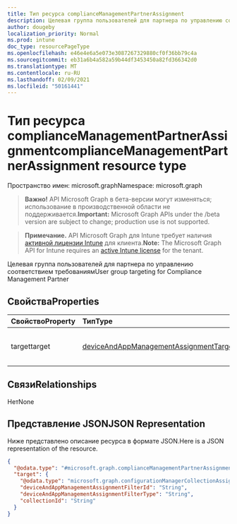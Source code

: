 ```yaml
---
title: Тип ресурса complianceManagementPartnerAssignment
description: Целевая группа пользователей для партнера по управлению соответствием требованиям
author: dougeby
localization_priority: Normal
ms.prod: intune
doc_type: resourcePageType
ms.openlocfilehash: e46e4e6a5e073e3087267329880cf0f36bb79c4a
ms.sourcegitcommit: eb31a6b4a582a59b44df3453450a82fd366342d0
ms.translationtype: MT
ms.contentlocale: ru-RU
ms.lasthandoff: 02/09/2021
ms.locfileid: "50161441"
---
```

# <a name="compliancemanagementpartnerassignment-resource-type"></a><span data-ttu-id="112b5-103">Тип ресурса complianceManagementPartnerAssignment</span><span class="sxs-lookup"><span data-stu-id="112b5-103">complianceManagementPartnerAssignment resource type</span></span>

<span data-ttu-id="112b5-104">Пространство имен: microsoft.graph</span><span class="sxs-lookup"><span data-stu-id="112b5-104">Namespace: microsoft.graph</span></span>

> <span data-ttu-id="112b5-105">**Важно!** API Microsoft Graph в бета-версии могут изменяться; использование в производственной области не поддерживается.</span><span class="sxs-lookup"><span data-stu-id="112b5-105">**Important:** Microsoft Graph APIs under the /beta version are subject to change; production use is not supported.</span></span>

> <span data-ttu-id="112b5-106">**Примечание.** API Microsoft Graph для Intune требует наличия [активной лицензии Intune](https://go.microsoft.com/fwlink/?linkid=839381) для клиента.</span><span class="sxs-lookup"><span data-stu-id="112b5-106">**Note:** The Microsoft Graph API for Intune requires an [active Intune license](https://go.microsoft.com/fwlink/?linkid=839381) for the tenant.</span></span>

<span data-ttu-id="112b5-107">Целевая группа пользователей для партнера по управлению соответствием требованиям</span><span class="sxs-lookup"><span data-stu-id="112b5-107">User group targeting for Compliance Management Partner</span></span>

## <a name="properties"></a><span data-ttu-id="112b5-108">Свойства</span><span class="sxs-lookup"><span data-stu-id="112b5-108">Properties</span></span>
|<span data-ttu-id="112b5-109">Свойство</span><span class="sxs-lookup"><span data-stu-id="112b5-109">Property</span></span>|<span data-ttu-id="112b5-110">Тип</span><span class="sxs-lookup"><span data-stu-id="112b5-110">Type</span></span>|<span data-ttu-id="112b5-111">Описание</span><span class="sxs-lookup"><span data-stu-id="112b5-111">Description</span></span>|
|:---|:---|:---|
|<span data-ttu-id="112b5-112">target</span><span class="sxs-lookup"><span data-stu-id="112b5-112">target</span></span>|[<span data-ttu-id="112b5-113">deviceAndAppManagementAssignmentTarget</span><span class="sxs-lookup"><span data-stu-id="112b5-113">deviceAndAppManagementAssignmentTarget</span></span>](../resources/intune-shared-deviceandappmanagementassignmenttarget.md)|<span data-ttu-id="112b5-114">Целевой объект назначения группы.</span><span class="sxs-lookup"><span data-stu-id="112b5-114">Group assignment target.</span></span>|

## <a name="relationships"></a><span data-ttu-id="112b5-115">Связи</span><span class="sxs-lookup"><span data-stu-id="112b5-115">Relationships</span></span>
<span data-ttu-id="112b5-116">Нет</span><span class="sxs-lookup"><span data-stu-id="112b5-116">None</span></span>

## <a name="json-representation"></a><span data-ttu-id="112b5-117">Представление JSON</span><span class="sxs-lookup"><span data-stu-id="112b5-117">JSON Representation</span></span>
<span data-ttu-id="112b5-118">Ниже представлено описание ресурса в формате JSON.</span><span class="sxs-lookup"><span data-stu-id="112b5-118">Here is a JSON representation of the resource.</span></span>
<!-- {
  "blockType": "resource",
  "@odata.type": "microsoft.graph.complianceManagementPartnerAssignment"
}
-->
``` json
{
  "@odata.type": "#microsoft.graph.complianceManagementPartnerAssignment",
  "target": {
    "@odata.type": "microsoft.graph.configurationManagerCollectionAssignmentTarget",
    "deviceAndAppManagementAssignmentFilterId": "String",
    "deviceAndAppManagementAssignmentFilterType": "String",
    "collectionId": "String"
  }
}
```




